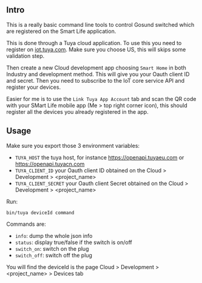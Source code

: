 ## Intro

This is a really basic command line tools to control Gosund switched which are 
registered on the Smart Life application.

This is done through a Tuya cloud application. To use this you need to register on
[iot.tuya.com](https://iot.tuya.com/). Make sure you choose US, this will skips some validation step.

Then create a new Cloud development app choosing `Smart Home` in both Industry and development method. This will give you your
Oauth client ID and secret. Then you need to subscribe to the IoT core service API and register your devices.

Easier for me is to use the `Link Tuya App Account` tab and scan the QR code with your SMart Life mobile app (Me > top right corner icon), this
should register all the devices you already registered in the app.

## Usage

Make sure you export those 3 environment variables:

 * `TUYA_HOST` the tuya host, for instance https://openapi.tuyaeu.com or https://openapi.tuyacn.com
 * `TUYA_CLIENT_ID` your Oauth client ID obtained on the Cloud > Development > <project_name>
 * `TUYA_CLIENT_SECRET` your Oauth client Secret obtained on the Cloud > Development > <project_name>

Run:

`bin/tuya deviceId command`

Commands are:
 * `info`: dump the whole json info
 * `status`: display true/false if the switch is on/off
 * `switch_on`: switch on the plug
 * `switch_off`: switch off the plug

You will find the deviceId is the page Cloud > Development > <project_name> > Devices tab
